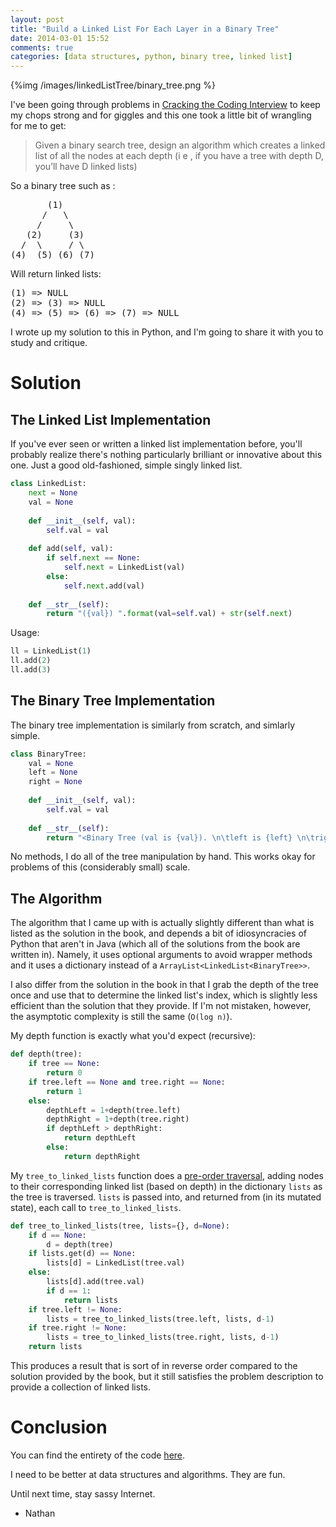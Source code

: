 ```yaml
---
layout: post
title: "Build a Linked List For Each Layer in a Binary Tree"
date: 2014-03-01 15:52
comments: true
categories: [data structures, python, binary tree, linked list]
---
```


{%img /images/linkedListTree/binary_tree.png %}

I've been going through problems in [Cracking the Coding Interview](http://www.amazon.com/Cracking-Coding-Interview-Programming-Questions/dp/098478280X) to keep my chops strong and for giggles and this one took a little bit of wrangling for me to get:

> Given a binary search tree, design an algorithm which creates a linked list of all the 
nodes at each depth (i e , if you have a tree with depth D, you’ll have D linked lists)

So a binary tree such as :

<pre>
       (1)
      /   \
     /     \
   (2)     (3)
  /  \     / \
(4)  (5) (6) (7)
</pre>

Will return linked lists:

<pre>
(1) => NULL
(2) => (3) => NULL
(4) => (5) => (6) => (7) => NULL
</pre>

I wrote up my solution to this in Python, and I'm going to share it with you to study and critique.

# Solution

## The Linked List Implementation

If you've ever seen or written a linked list implementation before, you'll probably realize there's nothing particularly brilliant or innovative about this one.  Just a good old-fashioned, simple singly linked list.

```python
class LinkedList:
	next = None
	val = None
 
	def __init__(self, val):
		self.val = val
 
	def add(self, val):
		if self.next == None:
			self.next = LinkedList(val)
		else:
			self.next.add(val)
 
	def __str__(self):
		return "({val}) ".format(val=self.val) + str(self.next)
```

Usage:

```python
ll = LinkedList(1)
ll.add(2)
ll.add(3)
```

## The Binary Tree Implementation

The binary tree implementation is similarly from scratch, and simlarly simple.

```python
class BinaryTree:
	val = None
	left = None
	right = None
	
	def __init__(self, val):
		self.val = val
 
	def __str__(self):
		return "<Binary Tree (val is {val}). \n\tleft is {left} \n\tright is {right}>".format(val=self.val, left=self.left, right=self.right)
```

No methods, I do all of the tree manipulation by hand.  This works okay for problems of this (considerably small) scale.

## The Algorithm

The algorithm that I came up with is actually slightly different than what is listed as the solution in the book, and depends a bit of idiosyncracies of Python that aren't in Java (which all of the solutions from the book are written in).  Namely, it uses optional arguments to avoid wrapper methods and it uses a dictionary instead of a `ArrayList<LinkedList<BinaryTree>>`.

I also differ from the solution in the book in that I grab the depth of the tree once and use that to determine the linked list's index, which is slightly less efficient than the solution that they provide.  If I'm not mistaken, however, the asymptotic complexity is still the same (`O(log n)`).

My depth function is exactly what you'd expect (recursive):

```python
def depth(tree):
	if tree == None:
		return 0
	if tree.left == None and tree.right == None:
		return 1
	else:
		depthLeft = 1+depth(tree.left)
		depthRight = 1+depth(tree.right)
		if depthLeft > depthRight:
			return depthLeft
		else:
			return depthRight
```

My `tree_to_linked_lists` function does a [pre-order traversal](http://en.wikipedia.org/wiki/Tree_traversal#Pre-order), adding nodes to their corresponding linked list (based on depth) in the dictionary `lists` as the tree is traversed.  `lists` is passed into, and returned from (in its mutated state), each call to `tree_to_linked_lists`.

```python
def tree_to_linked_lists(tree, lists={}, d=None):
	if d == None:
		d = depth(tree)
	if lists.get(d) == None:
		lists[d] = LinkedList(tree.val)
	else:
		lists[d].add(tree.val)
		if d == 1:
			return lists
	if tree.left != None:
		lists = tree_to_linked_lists(tree.left, lists, d-1)
	if tree.right != None:
		lists = tree_to_linked_lists(tree.right, lists, d-1)
	return lists
```

This produces a result that is sort of in reverse order compared to the solution provided by the book, but it still satisfies the problem description to provide a collection of linked lists.

# Conclusion

You can find the entirety of the code [here](https://gist.github.com/nathanleclaire/9292861).

I need to be better at data structures and algorithms.  They are fun.

Until next time, stay sassy Internet.

- Nathan